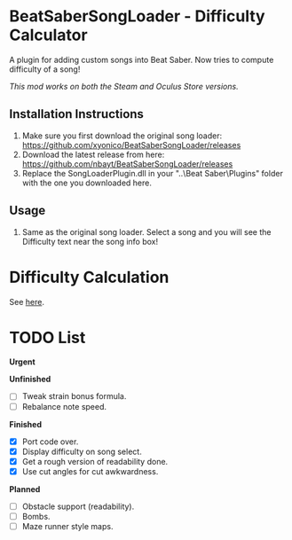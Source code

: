 # BeatSaberSongLoader - Difficulty Calculator
A plugin for adding custom songs into Beat Saber.
Now tries to compute difficulty of a song!

*This mod works on both the Steam and Oculus Store versions.*

## Installation Instructions
 1. Make sure you first download the original song loader: https://github.com/xyonico/BeatSaberSongLoader/releases
 2. Download the latest release from here: https://github.com/nbayt/BeatSaberSongLoader/releases
 3. Replace the SongLoaderPlugin.dll in your "..\Beat Saber\Plugins" folder with the one you downloaded here.

## Usage
 1. Same as the original song loader. Select a song and you will see the Difficulty text near the song info box!

# Difficulty Calculation
See [here](https://github.com/nbayt/BeatSaberSongLoader/wiki/Difficulty-Calculation).

# TODO List
**Urgent**


**Unfinished**
 - [ ] Tweak strain bonus formula.
 - [ ] Rebalance note speed.

**Finished**
 - [x] Port code over.
 - [x] Display difficulty on song select.
 - [x] Get a rough version of readability done.
 - [x] Use cut angles for cut awkwardness.

**Planned**
 - [ ] Obstacle support (readability).
 - [ ] Bombs.
 - [ ] Maze runner style maps.